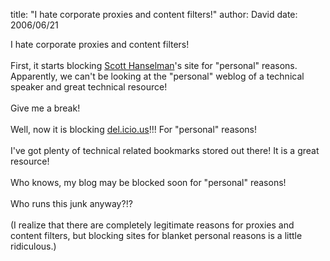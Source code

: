
title: "I hate corporate proxies and content filters!"
author: David
date: 2006/06/21

I hate corporate proxies and content filters!<br /><br />First, it starts blocking <a href="http://www.hanselman.com/blog/">Scott Hanselman</a>'s site for "personal" reasons. Apparently, we can't be looking at the "personal" weblog of a technical speaker and great technical resource!<br /><br />Give me a break!<br /><br />Well, now it is blocking <a href="http://del.icio.us">del.icio.us</a>!!! For "personal" reasons!<br /><br />I've got plenty of technical related bookmarks stored out there! It is a great resource!<br /><br />Who knows, my blog may be blocked soon for "personal" reasons!<br /><br />Who runs this junk anyway?!?<br /><br />(I realize that there are completely legitimate reasons for proxies and content filters, but blocking sites for blanket personal reasons is a little ridiculous.)<br />
